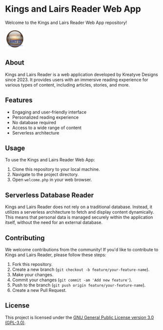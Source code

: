 # Kings and Lairs Reader Web App

Welcome to the Kings and Lairs Reader Web App repository!

![Kings and Lairs Logo](ringsce.png)

## About

Kings and Lairs Reader is a web application developed by Kreatyve Designs since 2023. It provides users with an immersive reading experience for various types of content, including articles, stories, and more.

## Features

- Engaging and user-friendly interface
- Personalized reading experience
- No database required
- Access to a wide range of content
- Serverless architecture

## Usage

To use the Kings and Lairs Reader Web App:

1. Clone this repository to your local machine.
2. Navigate to the project directory.
3. Open `welcome.php` in your web browser.

## Serverless Database Reader

Kings and Lairs Reader does not rely on a traditional database. Instead, it utilizes a serverless architecture to fetch and display content dynamically. This means that personal data is managed securely within the application itself, without the need for an external database.

## Contributing

We welcome contributions from the community! If you'd like to contribute to Kings and Lairs Reader, please follow these steps:

1. Fork this repository.
2. Create a new branch (`git checkout -b feature/your-feature-name`).
3. Make your changes.
4. Commit your changes (`git commit -am 'Add new feature'`).
5. Push to the branch (`git push origin feature/your-feature-name`).
6. Create a new Pull Request.

## License

This project is licensed under the [GNU General Public License version 3.0 (GPL-3.0)](LICENSE).

